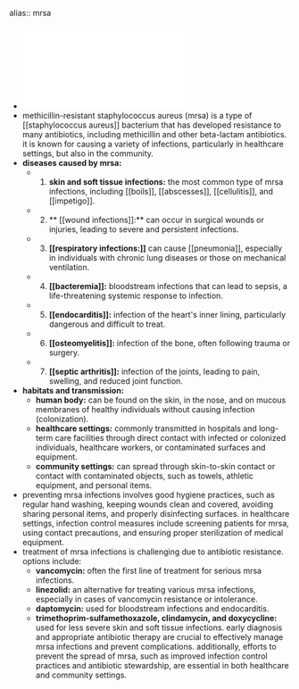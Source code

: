 alias:: mrsa

- ![Methicillin-resistant_Staphylococcus_aureus.pdf](../assets/Methicillin-resistant_Staphylococcus_aureus_1719129303652_0.pdf)
- methicillin-resistant staphylococcus aureus (mrsa) is a type of [[staphylococcus aureus]] bacterium that has developed resistance to many antibiotics, including methicillin and other beta-lactam antibiotics. it is known for causing a variety of infections, particularly in healthcare settings, but also in the community.
- **diseases caused by mrsa:**
	- 1. **skin and soft tissue infections:** the most common type of mrsa infections, including [[boils]], [[abscesses]], [[cellulitis]], and [[impetigo]].
	- 2. ** [[wound infections]]:** can occur in surgical wounds or injuries, leading to severe and persistent infections.
	- 3. **[[respiratory infections:]]** can cause [[pneumonia]], especially in individuals with chronic lung diseases or those on mechanical ventilation.
	- 4. **[[bacteremia]]:** bloodstream infections that can lead to sepsis, a life-threatening systemic response to infection.
	- 5. **[[endocarditis]]:** infection of the heart's inner lining, particularly dangerous and difficult to treat.
	- 6. **[[osteomyelitis]]:** infection of the bone, often following trauma or surgery.
	- 7. **[[septic arthritis]]:** infection of the joints, leading to pain, swelling, and reduced joint function.
- **habitats and transmission:**
	- **human body:** can be found on the skin, in the nose, and on mucous membranes of healthy individuals without causing infection (colonization).
	- **healthcare settings:** commonly transmitted in hospitals and long-term care facilities through direct contact with infected or colonized individuals, healthcare workers, or contaminated surfaces and equipment.
	- **community settings:** can spread through skin-to-skin contact or contact with contaminated objects, such as towels, athletic equipment, and personal items.
- preventing mrsa infections involves good hygiene practices, such as regular hand washing, keeping wounds clean and covered, avoiding sharing personal items, and properly disinfecting surfaces. in healthcare settings, infection control measures include screening patients for mrsa, using contact precautions, and ensuring proper sterilization of medical equipment.
- treatment of mrsa infections is challenging due to antibiotic resistance. options include:
	- **vancomycin:** often the first line of treatment for serious mrsa infections.
	- **linezolid:** an alternative for treating various mrsa infections, especially in cases of vancomycin resistance or intolerance.
	- **daptomycin:** used for bloodstream infections and endocarditis.
	- **trimethoprim-sulfamethoxazole, clindamycin, and doxycycline:** used for less severe skin and soft tissue infections.
	  early diagnosis and appropriate antibiotic therapy are crucial to effectively manage mrsa infections and prevent complications. additionally, efforts to prevent the spread of mrsa, such as improved infection control practices and antibiotic stewardship, are essential in both healthcare and community settings.
